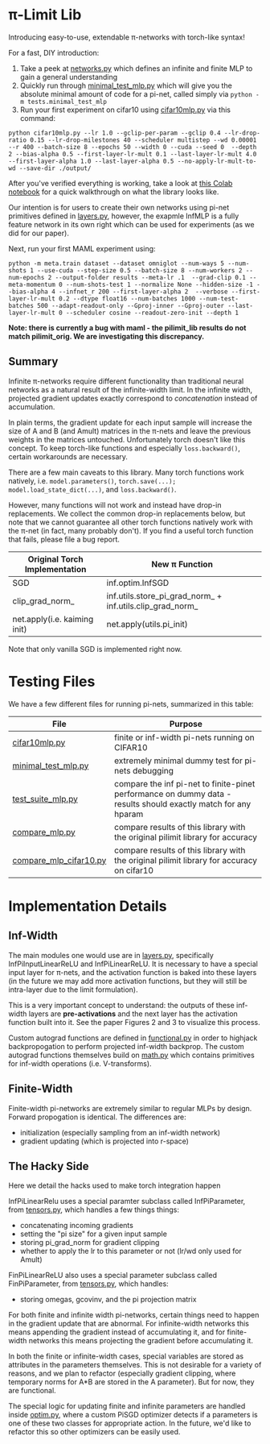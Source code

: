 # π-Limit Lib

Introducing easy-to-use, extendable π-networks with torch-like syntax!

For a fast, DIY introduction:

1. Take a peek at [networks.py](examples/networks.py) which defines an infinite and finite MLP to gain a general understanding
2. Quickly run through [minimal_test_mlp.py](tests/minimal_test_mlp.py) which will give you the absolute minimal amount of code for a pi-net, called simply via ```python -m tests.minimal_test_mlp```
3. Run your first experiment on cifar10 using [cifar10mlp.py](cifar10mlp.py) via this command:
```
python cifar10mlp.py --lr 1.0 --gclip-per-param --gclip 0.4 --lr-drop-ratio 0.15 --lr-drop-milestones 40 --scheduler multistep --wd 0.00001 --r 400 --batch-size 8 --epochs 50 --width 0 --cuda --seed 0  --depth 2 --bias-alpha 0.5 --first-layer-lr-mult 0.1 --last-layer-lr-mult 4.0 --first-layer-alpha 1.0 --last-layer-alpha 0.5 --no-apply-lr-mult-to-wd --save-dir ./output/
```

After you've verified everything is working, take a look at [this Colab notebook](https://colab.research.google.com/drive/1UJvMwWHJ8kRuek8hUkbIFKbullUWhnuC?usp=sharing) for a quick walkthrough on what the library looks like.

Our intention is for users to create their own networks using pi-net primitives defined in [layers.py](inf/layers.py), however, the exapmle InfMLP is a fully feature network in its own right which can be used for experiments (as we did for our paper).

Next, run your first MAML experiment using:

```
python -m meta.train dataset --dataset omniglot --num-ways 5 --num-shots 1 --use-cuda --step-size 0.5 --batch-size 8 --num-workers 2 --num-epochs 2 --output-folder results --meta-lr .1  --grad-clip 0.1 --meta-momentum 0 --num-shots-test 1 --normalize None --hidden-size -1 --bias-alpha 4 --infnet_r 200 --first-layer-alpha 2  --verbose --first-layer-lr-mult 0.2 --dtype float16 --num-batches 1000 --num-test-batches 500 --adapt-readout-only --Gproj-inner --Gproj-outer --last-layer-lr-mult 0 --scheduler cosine --readout-zero-init --depth 1
```

**Note: there is currently a bug with maml - the pilimit_lib results do not match pilimit_orig. We are investigating this discrepancy.**

## Summary

Infinite π-networks require different functionality than traditional neural networks as a natural result of the infinite-width limit. In the infinite width, projected gradient updates exactly correspond to *concatenation* instead of accumulation.

In plain terms, the gradient update for each input sample will increase the size of A and B (and Amult) matrices in the π-nets and leave the previous weights in the matrices untouched. Unfortunately torch doesn't like this concept. To keep torch-like functions and especially ```loss.backward()```, certain workarounds are necessary.

There are a few main caveats to this library. Many torch functions work natively, i.e. ```model.parameters()```, ```torch.save(...); model.load_state_dict(...)```, and ```loss.backward()```.

However, many functions will not work and instead have drop-in replacements. We collect the common drop-in replacements below, but note that we cannot guarantee all other torch functions natively work with the π-net (in fact, many probably don't). If you find a useful torch function that fails, please file a bug report.


| Original Torch Implementation |   New π Function |
| ------------- |---------  |
| SGD |  inf.optim.InfSGD | 
| clip_grad_norm_ |  inf.utils.store_pi_grad_norm_ + inf.utils.clip_grad_norm_|
| net.apply(i.e. kaiming init) |  net.apply(utils.pi_init)|


Note that only vanilla SGD is implemented right now.

# Testing Files

We have a few different files for running pi-nets, summarized in this table:



| File | Purpose |
| ------------- |---------  |
| [cifar10mlp.py](cifar10mlp.py) |  finite or inf-width pi-nets running on CIFAR10 | 
| [minimal_test_mlp.py](tests/minimal_test_mlp.py)|  extremely minimal dummy test for pi-nets debugging|
| [test_suite_mlp.py](tests/test_suite_mlp.py) |  compare the inf pi-net to finite-pinet performance on dummy data - results should exactly match for any hparam|
| [compare_mlp.py](compare_mlp.py) |  compare results of this library with the original pilimit library for accuracy |
| [compare_mlp_cifar10.py](compare_mlp_cifar10.py) | compare results of this library with the original pilimit library for accuracy on cifar10|


# Implementation Details

## Inf-Width
The main modules one would use are in [layers.py](inf/layers.py), specifically InfPiInputLinearReLU and InfPiLinearReLU. It is necessary to have a special input layer for π-nets, and the activation function is baked into these layers (in the future we may add more activation functions, but they will still be intra-layer due to the limit formulation).

This is a very important concept to understand: the outputs of these inf-width layers are **pre-activations** and the next layer has the activation function built into it. See the paper Figures 2 and 3 to visualize this process.

Custom autograd functions are defined in [functional.py](inf/functional.py) in order to highjack backpropogation to perform projected inf-width backprop. The custom autograd functions themselves build on [math.py](inf/math.py) which contains primitives for inf-width operations (i.e. V-transforms).


## Finite-Width

Finite-width pi-networks are extremely similar to regular MLPs by design. Forward propogation is identical. The differences are:

- initialization (especially sampling from an inf-width network)
- gradient updating (which is projected into r-space)

## The Hacky Side

Here we detail the hacks used to make torch integration happen


InfPiLinearRelu uses a special paramter subclass called InfPiParameter, from [tensors.py](inf/tensors.py), which handles a few things things:
- concatenating incoming gradients
- setting the "pi size" for a given input sample
- storing pi_grad_norm for gradient clipping
- whether to apply the lr to this parameter or not (lr/wd only used for Amult)

FinPiLinearReLU also uses a special parameter subclass called FinPiParameter, from [tensors.py](inf/tensors.py), which handles:
- storing omegas, gcovinv, and the pi projection matrix


For both finite and infinite width pi-networks, certain things need to happen in the gradient update that are abnormal. For infinite-width networks this means appending the gradient instead of accumulating it, and for finite-width networks this means projecting the gradient before accumulating it.

In both the finite or infinite-width cases, special variables are stored as attributes in the parameters themselves. This is not desirable for a variety of reasons, and we plan to refactor (especially gradient clipping, where temporary norms for A*B are stored in the A parameter). But for now, they are functional.

The special logic for updating finite and infinite parameters are handled inside [optim.py](inf/optim.py), where a custom PiSGD optimizer detects if a parameters is one of these two classes for appropriate action. In the future, we'd like to refactor this so other optimizers can be easily used.